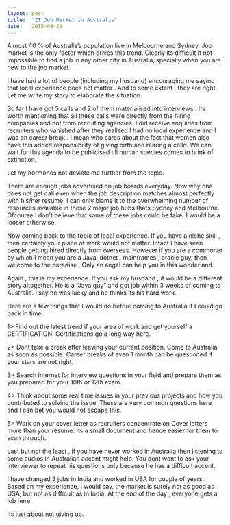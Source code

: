 ```yaml
---
layout: post
title:  "IT Job Market in Australia"
date:   2015-09-29
---
```


Almost 40 % of Australia’s population live in Melbourne and Sydney. Job market is the only factor which drives this trend. Clearly its difficult if not impossible to find a job in any other city in Australia, specially when you are new to the job market.

 

I have had a lot of people (including my husband) encouraging me saying that local experience does not matter . And to some extent , they are right. Let me write my story to elaborate the situation.

 

So far I have got 5 calls and 2 of them materialised into interviews . Its worth mentioning that all these calls were directly from the hiring companies and not from recruiting agencies. I did receive enquiries from recruiters who vanished after they realised I had no local experience and I was on career break . I mean who cares about the fact that women also have this added responsibility of giving birth and rearing a child. We can wait for this agenda to be publicised till human species comes to brink of extinction.

 

Let my hormones not deviate me further from the topic.

 

There are enough jobs advertised on job boards everyday. Now why one does not get call even when the job description matches almost perfectly with his/her resume. I can only blame it to the overwhelming number of resources available in these 2 major job hubs thats Sydney and Melbourne. Ofcourse I don’t believe that some of these jobs could be fake. I would be a looser otherwise.

 

Now coming back to the topic of local experience. If you have a niche skill , then certainly your place of work would not matter. Infact I have seen people getting hired directly from overseas. However if you are a commoner by which I mean you are a Java, dotnet , mainframes , oracle guy, then welcome to the paradise . Only an angel can help you in this wonderland.

 

Again , this is my experience. If you ask my husband , it would be a different story altogether. He is a “Java guy” and got job within 3 weeks of coming to Australia. I say he was lucky and he thinks its his hard work.

 

Here are a few things that I would do before coming to Australia if I could go back in time

 

1> Find out the latest trend if your area of work and get yourself a CERTIFICATION. Certifications go a long way here.

 

2> Dont take a break after leaving your current position. Come to Australia as soon as possible. Career breaks of even 1 month can be questioned if your stars are not right.

 

3> Search internet for interview questions in your field and prepare them as you prepared for your 10th or 12th exam.

 

4> Think about some real time issues in your previous projects and how you contributed to solving the issue. These are very common questions here and I can bet you would not escape this.

 

5> Work on your cover letter as recruiters concentrate on Cover letters more than your resume. Its a small document and hence easier for them to scan through.

 

Last but not the least , if you have never worked in Australia then listening to some audios in Australian accent might help. You dont want to ask your interviewer to repeat his questions only because he has a difficult accent.

 

I have changed 3 jobs in India and worked in USA for couple of years. Based on my experience, I would say, the market is surely not as good as USA, but not as difficult as in India. At the end of the day , everyone gets a job here.

 

Its just about not giving up.